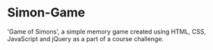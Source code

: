 # Simon-Game
'Game of Simons', a simple memory game created using HTML, CSS, JavaScript and jQuery as a part of a course challenge.
